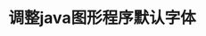 <link href="../../../css/style.css" rel="stylesheet" type="text/css" />


# 调整java图形程序默认字体
[](https://www.chedong.com/blog/archives/001381.html)
